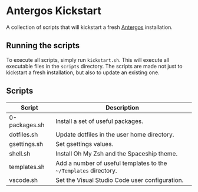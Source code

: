 # Antergos Kickstart
A collection of scripts that will kickstart a fresh [Antergos](https://antergos.com/) installation.

## Running the scripts
To execute all scripts, simply run `kickstart.sh`.
This will execute all executable files in the `scripts` directory.
The scripts are made not just to kickstart a fresh installation, but also to update an existing one.

## Scripts
| Script | Description |
| ------ | ----------- |
| 0-packages.sh | Install a set of useful packages. |
| dotfiles.sh | Update dotfiles in the user home directory. |
| gsettings.sh | Set gsettings values. |
| shell.sh | Install Oh My Zsh and the Spaceship theme. |
| templates.sh | Add a number of useful templates to the `~/Templates` directory. |
| vscode.sh | Set the Visual Studio Code user configuration. |
